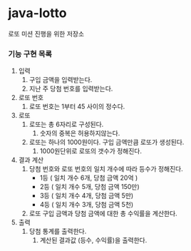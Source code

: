 # java-lotto

로또 미션 진행을 위한 저장소



### 기능 구현 목록

1. 입력
   1. 구입 금액을 입력받는다.
   2. 지난 주 당첨 번호를 입력받는다.
2. 로또 번호
   1. 로또 번호는 1부터 45 사이의 정수다.
3. 로또
   1. 로또는 총 6자리로 구성된다.
      1. 숫자의 중복은 허용하지않는다.
   2. 로또는 하나의 1000원이다. 구입 금액만큼 로또가 생성된다.
      1. 1000원단위로 로또의 갯수가 정해진다.
4. 결과 계산
   1. 당첨 번호와 로또 번호의 일치 개수에 따라 등수가 정해진다.
      - 1등 ( 일치 개수 6개, 당첨 금액 20억 )
      - 2등 ( 일치 개수 5개, 당첨 금액 150만)
      - 3등 ( 일치 개수 4개, 당첨 금액 5만)
      - 4등 ( 일치 개수 3개, 당첨 금액 5천)
   2. 로또 구입 금액과 당첨 금액에 대한 총 수익률을 계산한다.
5. 출력
   1. 당첨 통계를 출력한다.
      1. 계산된 결과값 (등수, 수익률)을 출력한다.



